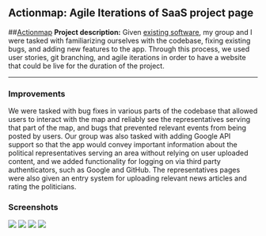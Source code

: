 
## Actionmap: Agile Iterations of SaaS project page
##[Actionmap](https://aqueous-depths-01902.herokuapp.com/)
**Project description:** Given [existing software](https://github.com/cs169/hw-agile-iterations), my group and I were tasked with familiarizing ourselves with the codebase, fixing existing bugs, and adding new features to the app. Through this process, we used user stories, git branching, and agile iterations in order to have a website that could be live for the duration of the project.

---

### Improvements
We were tasked with bug fixes in various parts of the codebase that allowed users to interact with the map and reliably see the representatives serving that part of the map, and bugs that prevented relevant events from being posted by users. Our group was also tasked with adding Google API support so that the app would convey important information about the political representatives serving an area without relying on user uploaded content, and we added functionality for logging on via third party authenticators, such as Google and GitHub. The representatives pages were also given an entry system for uploading relevant news articles and rating the politicians.
### Screenshots

<img src="images/actionmap1.jpg?raw=true"/>

<img src="images/actionmap2.jpg?raw=true"/>

<img src="images/actionmap3.jpg?raw=true"/>

<img src="images/actionmap4.jpg?raw=true"/>
